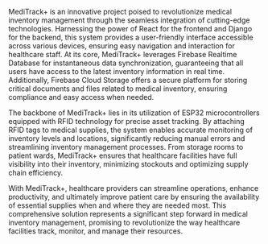 
MediTrack+ is an innovative project poised to revolutionize medical inventory 
management through the seamless integration of cutting-edge technologies. 
Harnessing the power of React for the frontend and Django for the backend, this 
system provides a user-friendly interface accessible across various devices, ensuring 
easy navigation and interaction for healthcare staff. At its core, MediTrack+ 
leverages Firebase Realtime Database for instantaneous data synchronization, 
guaranteeing that all users have access to the latest inventory information in real
time. Additionally, Firebase Cloud Storage offers a secure platform for storing 
critical documents and files related to medical inventory, ensuring compliance and 
easy access when needed. 
 
The backbone of MediTrack+ lies in its utilization of ESP32 microcontrollers 
equipped with RFID technology for precise asset tracking. By attaching RFID tags 
to medical supplies, the system enables accurate monitoring of inventory levels and 
locations, significantly reducing manual errors and streamlining inventory 
management processes. From storage rooms to patient wards, MediTrack+ ensures 
that healthcare facilities have full visibility into their inventory, minimizing 
stockouts and optimizing supply chain efficiency. 
 
With MediTrack+, healthcare providers can streamline operations, enhance 
productivity, and ultimately improve patient care by ensuring the availability of 
essential supplies when and where they are needed most. This comprehensive 
solution represents a significant step forward in medical inventory management, 
promising to revolutionize the way healthcare facilities track, monitor, and manage 
their resources.
